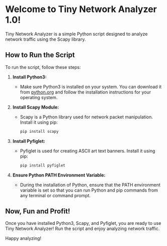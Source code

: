 # Welcome to Tiny Network Analyzer 1.0!

Tiny Network Analyzer is a simple Python script designed to analyze network traffic using the Scapy library.

## How to Run the Script

To run the script, follow these steps:

1. **Install Python3:**
   - Make sure Python3 is installed on your system. You can download it from [python.org](https://www.python.org/downloads/) and follow the installation instructions for your operating system.

2. **Install Scapy Module:**
   - Scapy is a Python library used for network packet manipulation. Install it using pip:
     ```bash
     pip install scapy
     ```

3. **Install Pyfiglet:**
   - Pyfiglet is used for creating ASCII art text banners. Install it using pip:
     ```bash
     pip install pyfiglet
     ```

4. **Ensure Python PATH Environment Variable:**
   - During the installation of Python, ensure that the PATH environment variable is set so that you can run Python and pip commands from any terminal or command prompt.

## Now, Fun and Profit!

Once you have installed Python3, Scapy, and Pyfiglet, you are ready to use Tiny Network Analyzer! Run the script and enjoy analyzing network traffic.

Happy analyzing!

